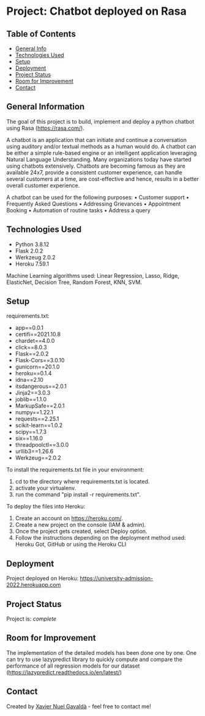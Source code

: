 # Project: Chatbot deployed on Rasa

## Table of Contents
* [General Info](#general-information)
* [Technologies Used](#technologies-used)
* [Setup](#setup)
* [Deployment](#usage)
* [Project Status](#project-status)
* [Room for Improvement](#room-for-improvement)
* [Contact](#contact)
<!-- * [License](#license) -->


## General Information
The goal of this project is to build, implement and deploy a python chatbot using Rasa (https://rasa.com/).

A chatbot is an application that can initiate and continue a conversation using auditory and/or textual methods as a human would do. A chatbot can be either a simple rule-based engine or an intelligent application leveraging Natural Language Understanding. Many organizations today have started using chatbots extensively. Chatbots are becoming famous as they are available 24x7, provide a consistent customer experience, can handle several customers at a time, are cost-effective and hence, results in a better overall customer experience.

A chatbot can be used for the following purposes:
    • Customer support
    • Frequently Asked Questions
    • Addressing Grievances
    • Appointment Booking
    • Automation of routine tasks
    • Address a query

## Technologies Used
- Python 3.8.12
- Flask 2.0.2
- Werkzeug 2.0.2
- Heroku 7.59.1

Machine Learning algorithms used: Linear Regression, Lasso, Ridge, ElasticNet, Decision Tree, Random Forest, KNN, SVM.


## Setup
requirements.txt:
- app==0.0.1
- certifi==2021.10.8
- chardet==4.0.0
- click==8.0.3
- Flask==2.0.2
- Flask-Cors==3.0.10
- gunicorn==20.1.0
- heroku==0.1.4
- idna==2.10
- itsdangerous==2.0.1
- Jinja2==3.0.3
- joblib==1.1.0
- MarkupSafe==2.0.1
- numpy==1.22.1
- requests==2.25.1
- scikit-learn==1.0.2
- scipy==1.7.3
- six==1.16.0
- threadpoolctl==3.0.0
- urllib3==1.26.6
- Werkzeug==2.0.2

To install the requirements.txt file in your environment:
1. cd to the directory where requirements.txt is located.
2. activate your virtualenv.
3. run the command "pip install -r requirements.txt".

To deploy the files into Heroku:
1. Create an account on  https://heroku.com/.
2. Create a new project on the console (IAM & admin).
3. Once the project gets created, select Deploy option.
4. Follow the instructions depending on the deployment method used: Heroku Got, GitHub or using the Heroku CLI

## Deployment
Project deployed on Heroku: https://university-admission-2022.herokuapp.com

## Project Status
Project is: _complete_ 


## Room for Improvement
The implementation of the detailed models has been done one by one. One can try to use lazypredict library to quickly compute and compare the performance of all regression models for our dataset (https://lazypredict.readthedocs.io/en/latest/)  

## Contact
Created by [Xavier Nuel Gavaldà](xaviernuelgav@gmail.com) - feel free to contact me!


<!-- Optional -->
<!-- ## License -->
<!-- This project is open source and available under the [... License](). -->

<!-- You don't have to include all sections - just the one's relevant to your project -->
